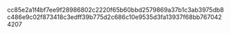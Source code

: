 cc85e2a1f4bf7ee9f28986802c2220f65b60bbd2579869a37b1c3ab3975db8c486e9c02f873418c3edff39b775d2c686c10e9535d3fa13937f68bb7670424207
